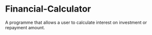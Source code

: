 # Financial-Calculator
A programme that allows a user to calculate interest on investment or repayment amount. 
